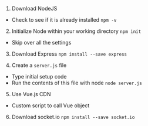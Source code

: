 1. Download NodeJS
* Check to see if it is already installed `npm -v`

2. Initialize Node within your working directory `npm init`
* Skip over all the settings

3. Download Express `npm install --save express`

4. Create a `server.js` file 
* Type initial setup code
* Run the contents of this file with node `node server.js`

5. Use Vue.js CDN
* Custom script to call Vue object

6. Download socket.io `npm install --save socket.io`
